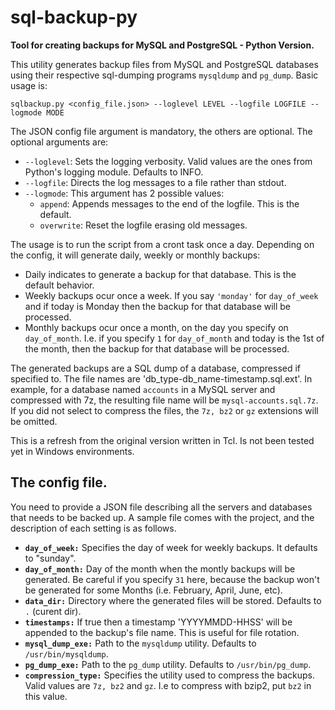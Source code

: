 # sql-backup-py
**Tool for creating backups for MySQL and PostgreSQL - Python Version.**

This utility generates backup files from MySQL and PostgreSQL databases using their respective sql-dumping programs `mysqldump` and `pg_dump`.
Basic usage is:

`sqlbackup.py <config_file.json> --loglevel LEVEL --logfile LOGFILE --logmode MODE`

The JSON config file argument is mandatory, the others are optional. The optional arguments are:
* `--loglevel`: Sets the logging verbosity. Valid values are the ones from Python's logging module. Defaults to INFO.
* `--logfile`: Directs the log messages to a file rather than stdout.
* `--logmode`: This argument has 2 possible values:
  * `append`: Appends messages to the end of the logfile. This is the default.
  * `overwrite`: Reset the logfile erasing old messages.

The usage is to run the script from a cront task once a day. Depending on the config, it will generate daily, weekly or monthly backups:

* Daily indicates to generate a backup for that database. This is the default behavior.
* Weekly backups ocur once a week. If you say `'monday'` for `day_of_week` and if today is Monday then the backup for that database will be processed.
* Monthly backups ocur once a month, on the day you specify on `day_of_month`. I.e. if you specify `1` for `day_of_month` and today is the 1st of the month, then the backup for that database will be processed.

The generated backups are a SQL dump of a database, compressed if specified to. The file names are 'db_type-db_name-timestamp.sql.ext'. In example, for a database named `accounts` in a MySQL server and compressed with 7z, the resulting file name will be `mysql-accounts.sql.7z`. If you did not select to compress the files, the `7z, bz2` or `gz` extensions will be omitted.

This is a refresh from the original version written in Tcl. Is not been tested yet in Windows environments.

## The config file.
You need to provide a JSON file describing all the servers and databases that needs to be backed up. A sample file comes with the project, and the description of each setting is as follows.

* **`day_of_week:`** Specifies the day of week for weekly backups. It defaults to "sunday". 
* **`day_of_month:`** Day of the month when the montly backups will be generated. Be careful if you specify `31` here, because the backup won't be generated for some Months (i.e. February, April, June, etc).
* **`data_dir:`** Directory where the generated files will be stored. Defaults to `.` (curent dir).
* **`timestamps:`** If true then a timestamp 'YYYYMMDD-HHSS' will be appended to the backup's file name. This is useful for file rotation.
* **`mysql_dump_exe:`** Path to the `mysqldump` utility. Defaults to `/usr/bin/mysqldump`.
* **`pg_dump_exe:`** Path to the `pg_dump` utility. Defaults to `/usr/bin/pg_dump`.
* **`compression_type:`** Specifies the utility used to compress the backups. Valid values are `7z, bz2` and `gz`. I.e to compress with bzip2, put `bz2` in this value.
